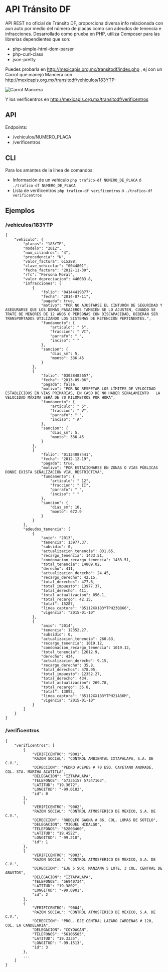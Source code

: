 API Tránsito DF
===========

API REST no oficial de Tránsito DF, proporciona diversa info relacionada con aun auto por medio del número de placas como son adeudos de tenencia e infracciones. 
Desarrollado como prueba en PHP, utiliza Composer para las librerías dependientes que son:

- php-simple-html-dom-parser
- php-curl-class
- json-pretty

Puedes probarla en http://mexicapis.org.mx/transitodf/index.php , ej con un Carrot que manejó Mancera con http://mexicapis.org.mx/transitodf/vehiculos/183YTP:

![Carrot Mancera](http://438424cd093f86f0c7e0-2cd4f1b3b970cf6c05d6a60490c230b4.r88.cf2.rackcdn.com/mancera300613_g.jpg)

Y los verificentros en http://mexicapis.org.mx/transitodf/verificentros

## API

Endpoints:

- /vehiculos/NUMERO_PLACA
- /verificentros

## CLI

Para los amantes de la línea de comandos:

- Información de un vehículo ```php trafico-df NUMERO_DE_PLACA``` ó ```./trafico-df NUMERO_DE_PLACA```
- Lista de verificentros ```php trafico-df verificentros``` ó ```./trafico-df verificentros```

## Ejemplos

### /vehiculos/183YTP


```
{
    "vehiculo": {
        "placas": "183YTP",
        "modelo": "2012",
        "num_cilindros": "4",
        "procedencia": "N",
        "valor_factura": 615288,
        "clave_vehicular": "0044801",
        "fecha_factura": "2012-11-30",
        "rfc": "Persona Moral",
        "valor_depreciacion": 446083.8,
        "infracciones": [
            {
                "folio": "04144419377",
                "fecha": "2014-07-11",
                "pagada": true,
                "motivo": "POR NO AJUSTARSE EL CINTURÓN DE SEGURIDAD Y ASEGURARSE QUE LOS DEMÁS PASAJEROS TAMBIÉN SE LO AJUSTEN, CUANDO SE TRATE DE MENORES DE 12 AÑOS O PERSONAS CON DISCAPACIDAD, DEBERÁN SER TRANSPORTADOS UTILIZANDO LOS SISTEMAS DE RETENCIÓN PERTINENTES.",
                "fundamento": {
                    "articulo": " 5",
                    "fraccion": " VI",
                    "parrafo": " ",
                    "inciso": " "
                },
                "sancion": {
                    "dias_sm": 5,
                    "monto": 336.45
                }
            },
            {
                "folio": "03038482657",
                "fecha": "2013-09-06",
                "pagada": false,
                "motivo": "POR NO RESPETAR LOS LÍMITES DE VELOCIDAD ESTABLECIDOS EN VÍAS PRIMARIAS, EN CASO DE NO HABER SEÑALAMIENTO   LA VELOCIDAD MÁXIMA SERÁ DE 70 KILÓMETROS POR HORA",
                "fundamento": {
                    "articulo": " 5",
                    "fraccion": " V",
                    "parrafo": " ",
                    "inciso": " A"
                },
                "sancion": {
                    "dias_sm": 5,
                    "monto": 336.45
                }
            },
            {
                "folio": "01124087441",
                "fecha": "2012-12-19",
                "pagada": true,
                "motivo": "POR ESTACIONARSE EN ZONAS O VÍAS PÚBLICAS  DONDE EXISTA SEÑALIZACIÓN VÍAL RESTRICTIVA",
                "fundamento": {
                    "articulo": " 12",
                    "fraccion": " II",
                    "parrafo": " ",
                    "inciso": " "
                },
                "sancion": {
                    "dias_sm": 10,
                    "monto": 672.9
                }
            }
        ],
        "adeudos_tenencia": [
            {
                "anio": "2013",
                "tenencia": 13977.37,
                "subsidio": 0,
                "actualizacion_tenencia": 831.65,
                "recargo_tenencia": 1433.51,
                "condonacion_recargo_tenencia": 1433.51,
                "total_tenencia": 14809.02,
                "derecho": 411,
                "actualizacion_derecho": 24.45,
                "recargo_derecho": 42.15,
                "total_derechos": 477.6,
                "total_impuesto": 13977.37,
                "total_derecho": 411,
                "total_actualizacion": 856.1,
                "total_recargo": 42.15,
                "total": 15287,
                "linea_captura": "85112XX183YTPH23Q866",
                "vigencia": "2015-01-10"
            },
            {
                "anio": "2014",
                "tenencia": 12352.27,
                "subsidio": 0,
                "actualizacion_tenencia": 260.63,
                "recargo_tenencia": 1019.12,
                "condonacion_recargo_tenencia": 1019.12,
                "total_tenencia": 12612.9,
                "derecho": 434,
                "actualizacion_derecho": 9.15,
                "recargo_derecho": 35.8,
                "total_derechos": 478.95,
                "total_impuesto": 12352.27,
                "total_derecho": 434,
                "total_actualizacion": 269.78,
                "total_recargo": 35.8,
                "total": 13092,
                "linea_captura": "85112XX183YTPH21A36M",
                "vigencia": "2015-01-10"
            }
        ]
    }
}
```

### /verificentros

```
{
	"verificentros": [
		{
			"VERIFICENTRO": "9001",
			"RAZON SOCIAL": "CONTROL AMBIENTAL IXTAPALAPA, S.A. DE C.V.",
			"DIRECCION": "PEDRO ACEVES # 70 ESQ. CAYETANO ANDRADE, COL. STA. MARTHA ACATITLA",
			"DELEGACION": "IZTAPALAPA",
			"TELEFONOS": "57335157 57347163",
			"LATITUD": "19.3672",
			"LONGITUD": "-99.0182",
			"id": 0
		},
		{
			"VERIFICENTRO": "9002",
			"RAZON SOCIAL": "CONTROL ATMOSFERICO DE MEXICO, S.A. DE C.V.",
			"DIRECCION": "RODOLFO GAONA # 86, COL. LOMAS DE SOTELO",
			"DELEGACION": "MIGUEL HIDALGO",
			"TELEFONOS": "52803460",
			"LATITUD": "19.4522",
			"LONGITUD": "-99.218",
			"id": 1
		},
		{
			"VERIFICENTRO": "9003",
			"RAZON SOCIAL": "CONTROL ATMOSFERICO DE MEXICO, S.A. DE C.V.",
			"DIRECCION": "EJE 5 SUR, MANZANA 5 LOTE, 3 COL. CENTRAL DE ABASTOS",
			"DELEGACION": "IZTAPALAPA",
			"TELEFONOS": "56940734",
			"LATITUD": "19.3802",
			"LONGITUD": "-99.0901",
			"id": 2
		},
		{
			"VERIFICENTRO": "9004",
			"RAZON SOCIAL": "CONTROL ATMOSFERICO DE MEXICO, S.A. DE C.V.",
			"DIRECCION": "PROL. EJE CENTRAL LAZARO CARDENAS # 120, COL. LA CANDELARIA",
			"DELEGACION": "COYOACAN",
			"TELEFONOS": "56106585",
			"LATITUD": "19.3335",
			"LONGITUD": "-99.1513",
			"id": 3
		},
		...
	]
}
```
